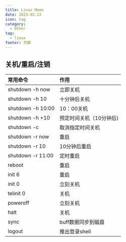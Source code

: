 ```yaml
---
title: Linux Memo
date: 2023-02-22
icon: tag
category:
  - Other
tag:
  - linux
footer: 页脚
---
```


## 关机/重启/注销

|      常用命令         |           作用            |
| :-------------------  | :----------------------  |
|   shutdown -h now     |   立即关机                |
|   shutdown -h 10      |   十分钟后关机            |
|   shutdown -h 10:00   |   10：00关机              |
|   shutdown -h +10     |   预定时间关机（10分钟后)  |
|   shutdown -c         |   取消指定时间关机         |
|   shutdown -r now     |   重启                    |
|   shutdown -r 10      |   10分钟后重启            |
|   shutdown -r 11:00   |   定时重启                |
|   reboot              |   重启                    |
|   init 6              |   重启                    |
|   init 0              |   立刻关机                 |
|   telinit 0           |   关机                     |
|   poweroff            |   立刻关机                 |
|   halt                |   关机                     |
|   sync                |   buff数据同步到磁盘       |
|   logout              |   推出登录shell            |
